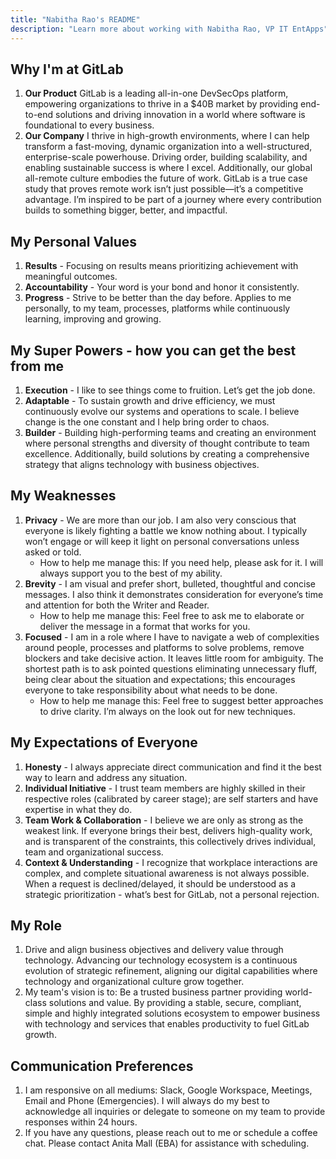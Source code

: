 ```yaml
---
title: "Nabitha Rao's README"
description: "Learn more about working with Nabitha Rao, VP IT EntApps"
---
```

## Why I'm at GitLab

1. **Our Product** GitLab is a leading all-in-one DevSecOps platform, empowering organizations to thrive in a $40B market by providing end-to-end solutions and driving innovation in a world where software is foundational to every business.
1. **Our Company** I thrive in high-growth environments, where I can help transform a fast-moving, dynamic organization into a well-structured, enterprise-scale powerhouse. Driving order, building scalability, and enabling sustainable success is where I excel. Additionally, our global all-remote culture embodies the future of work. GitLab is a true case study that proves remote work isn’t just possible—it’s a competitive advantage. I’m inspired to be part of a journey where every contribution builds to something bigger, better, and impactful.

## My Personal Values

1. **Results** - Focusing on results means prioritizing achievement with meaningful outcomes.
1. **Accountability** - Your word is your bond and honor it consistently.
1. **Progress** - Strive to be better than the day before. Applies to me personally, to my team, processes, platforms while continuously learning, improving and growing.

## My Super Powers - how you can get the best from me

1. **Execution** -  I like to see things come to fruition. Let’s get the job done.
1. **Adaptable** - To sustain growth and drive efficiency, we must continuously evolve our systems and operations to scale. I believe change is the one constant and I help bring order to chaos.
1. **Builder** - Building high-performing teams and creating an environment where personal strengths and diversity of thought contribute to team excellence. Additionally, build solutions by creating a comprehensive strategy that aligns technology with business objectives.

## My Weaknesses

1. **Privacy** - We are more than our job. I am also very conscious that everyone is likely fighting a battle we know nothing about. I typically won’t engage or will keep it light on personal conversations unless asked or told.
    - How to help me manage this: If you need help, please ask for it. I will always support you to the best of my ability.
1. **Brevity** - I am visual and prefer short, bulleted, thoughtful and concise messages. I also think it demonstrates consideration for everyone’s time and attention for both the Writer and Reader.
    - How to help me manage this: Feel free to ask me to elaborate or deliver the message in a format that works for you.
1. **Focused** - I am in a role where I have to navigate a web of complexities around people, processes and platforms to solve problems, remove blockers and take decisive action. It leaves little room for ambiguity. The shortest path is to ask pointed questions eliminating unnecessary fluff, being clear about the situation and expectations; this encourages everyone to take responsibility about what needs to be done.
    - How to help me manage this: Feel free to suggest better approaches to drive clarity. I’m always on the look out for new techniques.

## My Expectations of Everyone

1. **Honesty** - I always appreciate direct communication and find it the best way to learn and address any situation.
1. **Individual Initiative** - I trust team members are highly skilled in their respective roles (calibrated by career stage); are self starters and have expertise in what they do.
1. **Team Work & Collaboration** - I believe we are only as strong as the weakest link. If everyone brings their best, delivers high-quality work, and is transparent of the constraints, this collectively drives individual, team and organizational success.
1. **Context & Understanding** - I recognize that workplace interactions are complex, and complete situational awareness is not always possible. When a request is declined/delayed, it should be understood as a strategic prioritization - what’s best for GitLab, not a personal rejection.

## My Role

1. Drive and align business objectives and delivery value through technology. Advancing our technology ecosystem is a continuous evolution of strategic refinement, aligning our digital capabilities where technology and organizational culture grow together. 
1. My team's vision is to: Be a trusted business partner providing world-class solutions and value. By providing a stable, secure, compliant, simple and highly integrated solutions ecosystem to empower business with technology and services that enables productivity to fuel GitLab growth.

## Communication Preferences

1. I am responsive on all mediums: Slack, Google Workspace, Meetings, Email and Phone (Emergencies).  I will always do my best to acknowledge all inquiries or delegate to someone on my team to provide responses within 24 hours. 
1. If you have any questions, please reach out to me or schedule a coffee chat. Please contact Anita Mall (EBA) for assistance with scheduling.
